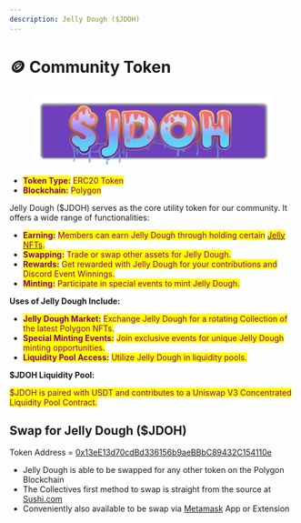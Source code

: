 ```yaml
---
description: Jelly Dough ($JDOH)
---
```


# 🪙 Community Token

<figure><img src="../.gitbook/assets/$JDOH.png" alt=""><figcaption></figcaption></figure>

* <mark style="color:purple;">**Token Type:**</mark> <mark style="color:purple;"></mark><mark style="color:purple;">ERC20 Token</mark>
* <mark style="color:purple;">**Blockchain:**</mark> <mark style="color:purple;"></mark><mark style="color:purple;">Polygon</mark>

Jelly Dough ($JDOH) serves as the core utility token for our community. It offers a wide range of functionalities:

* <mark style="color:purple;">**Earning:**</mark> <mark style="color:purple;"></mark><mark style="color:purple;">Members can earn Jelly Dough through holding certain</mark> [<mark style="color:purple;">Jelly NFTs</mark>](collections-and-utilities.md)<mark style="color:purple;">.</mark>
* <mark style="color:purple;">**Swapping:**</mark> <mark style="color:purple;"></mark><mark style="color:purple;">Trade or swap other assets for Jelly Dough.</mark>
* <mark style="color:purple;">**Rewards:**</mark> <mark style="color:purple;"></mark><mark style="color:purple;">Get rewarded with Jelly Dough for your contributions and Discord Event Winnings.</mark>
* <mark style="color:purple;">**Minting:**</mark> <mark style="color:purple;"></mark><mark style="color:purple;">Participate in special events to mint Jelly Dough.</mark>

**Uses of Jelly Dough Include:**

* <mark style="color:purple;">**Jelly Dough Market:**</mark> <mark style="color:purple;"></mark><mark style="color:purple;">Exchange Jelly Dough for a rotating Collection of the latest Polygon NFTs.</mark>
* <mark style="color:purple;">**Special Minting Events:**</mark> <mark style="color:purple;"></mark><mark style="color:purple;">Join exclusive events for unique Jelly Dough minting opportunities.</mark>
* <mark style="color:purple;">**Liquidity Pool Access:**</mark> <mark style="color:purple;"></mark><mark style="color:purple;">Utilize Jelly Dough in liquidity pools.</mark>

**$JDOH Liquidity Pool:**

<mark style="color:purple;">$JDOH is paired with USDT and contributes to a Uniswap V3 Concentrated Liquidity Pool Contract.</mark>



## Swap for Jelly Dough ($JDOH)

Token Address = [0x13eE13d70cdBd336156b9aeBBbC89432C154110e](https://polygonscan.com/address/0x13eE13d70cdBd336156b9aeBBbC89432C154110e)

* Jelly Dough is able to be swapped for any other token on the Polygon Blockchain
* The Collectives first method to swap is straight from the source at [Sushi.com](https://www.sushi.com)
* Conveniently also available to be swap via [Metamask](https://metamask.io/) App or Extension&#x20;

